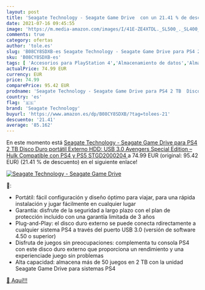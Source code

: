```yaml
---
layout: post
title: 'Seagate Technology - Seagate Game Drive  con un 21.41 % de descuento'
date: 2021-07-16 09:45:55
image: 'https://m.media-amazon.com/images/I/41E-ZE4XTDL._SL500_._SL400_.jpg'
comments: true
category: ofertas
author: 'tole.es'
slug: 'B08CY8SDXB-es Seagate Technology - Seagate Game Drive para PS4 2 TB...'
sku: 'B08CY8SDXB-es'
tags: [ 'Accesorios para PlayStation 4','Almacenamiento de datos','Almacenamiento de datos externo','Discos duros externos','Hardware y juegos para PlayStation 4','Informática','Videojuegos','ps4','ps5','seagate technology', ]
actualPrice: 74.99 EUR
currency: EUR
price: 74.99
comparePrice: 95.42 EUR
prodname: 'Seagate Technology - Seagate Game Drive para PS4 2 TB  Disco Duro portátil Externo HDD: USB 3.0  Avengers Special Edition – Hulk  Compatible con PS4 y PS5  STGD2000204 '
country: 'es'
flag: '🇪🇸'
brand: 'Seagate Technology'
buyurl: 'https://www.amazon.es/dp/B08CY8SDXB/?tag=tolees-21'
descuento: '21.41'
average: '85.162'
---
```


En este momento está [Seagate Technology - Seagate Game Drive para PS4 2 TB  Disco Duro portátil Externo HDD: USB 3.0  Avengers Special Edition – Hulk  Compatible con PS4 y PS5  STGD2000204 ](https://www.amazon.es/dp/B08CY8SDXB/?tag=tolees-21) a 74.99 EUR (original: 95.42 EUR) (21.41 %  de descuento) en el siguiente enlace!

[![Seagate Technology - Seagate Game Drive ](https://m.media-amazon.com/images/I/41E-ZE4XTDL._SL500_._SL400_.jpg)](https://www.amazon.es/dp/B08CY8SDXB/?tag=tolees-21)

🔎:

- Portátil: fácil configuración y diseño óptimo para viajar, para una rápida instalación y jugar fácilmente en cualquier lugar
- Garantía: disfrute de la seguridad a largo plazo con el plan de protección incluido con una garantía limitada de 3 años
- Plug-and-Play: el disco duro externo se puede conecta rdirectamente a cualquier sistema PS4 a través del puerto USB 3.0 (versión de software 4.50 o superior)
- Disfruta de juegos sin preocupaciones: complementa tu consola PS4 con este disco duro externo que proporciona un rendimiento y una experienciade juego sin problemas
- Alta capacidad: almacena más de 50 juegos en 2 TB con la unidad Seagate Game Drive para sistemas PS4

[🛒 Aquí!!!](https://www.amazon.es/dp/B08CY8SDXB/?tag=tolees-21)
